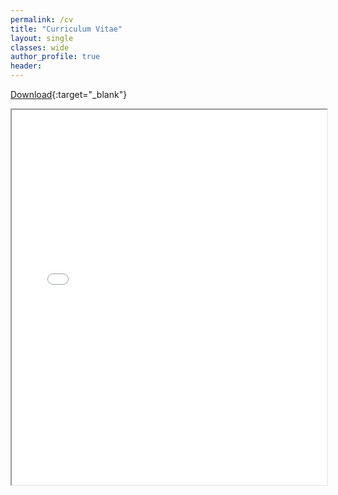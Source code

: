 ```yaml
---
permalink: /cv
title: "Curriculum Vitae"
layout: single
classes: wide
author_profile: true
header:
---
```


[Download](/assets/docs/YuThomas_CV.pdf){:target="_blank"}
<iframe src="/pdfjs-4.8.69-dist/web/viewer.html?file=/assets/docs/YuThomas_CV.pdf" width="100%" height="600px"></iframe>
